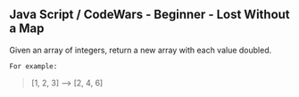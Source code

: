 ## Java Script / CodeWars -  Beginner - Lost Without a Map ##

Given an array of integers, return a new array with each value doubled.

`For example:`

> [1, 2, 3] --> [2, 4, 6]
